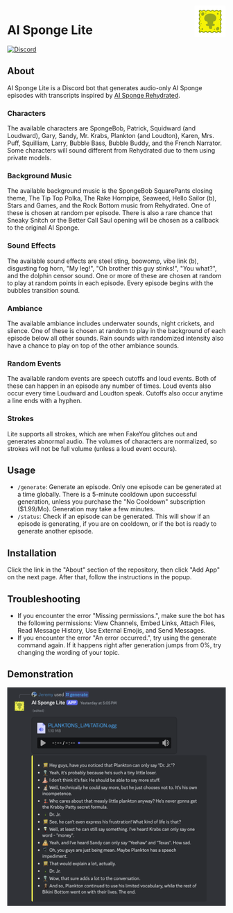 <img src="img/Logo.gif" alt="Logo" title="Logo" align="right" width="72" height="72" />

# AI Sponge Lite

[![Discord](https://img.shields.io/discord/1289760166891225088?style=for-the-badge&logo=discord&logoColor=ffffff&label=Support&color=5865F2)](https://discord.gg/4qXZXZF3Vs)

## About

AI Sponge Lite is a Discord bot that generates audio-only AI Sponge episodes with transcripts inspired by 
[AI Sponge Rehydrated](https://aisponge.riskivr.com/).

### Characters

The available characters are SpongeBob, Patrick, Squidward (and Loudward), Gary, Sandy, Mr. Krabs, Plankton (and 
Loudton), Karen, Mrs. Puff, Squilliam, Larry, Bubble Bass, Bubble Buddy, and the French Narrator. Some characters will 
sound different from Rehydrated due to them using private models.

### Background Music

The available background music is the SpongeBob SquarePants closing theme, The Tip Top Polka, The Rake Hornpipe, 
Seaweed, Hello Sailor (b), Stars and Games, and the Rock Bottom music from Rehydrated. One of these is chosen at random 
per episode. There is also a rare chance that Sneaky Snitch or the Better Call Saul opening will be chosen as a callback
to the original AI Sponge.

### Sound Effects

The available sound effects are steel sting, boowomp, vibe link (b), disgusting fog horn, "My leg!", "Oh brother this 
guy stinks!", "You what?", and the dolphin censor sound. One or more of these are chosen at random to play at random 
points in each episode. Every episode begins with the bubbles transition sound. 

### Ambiance

The available ambiance includes underwater sounds, night crickets, and silence. One of these is chosen at random to play
in the background of each episode below all other sounds. Rain sounds with randomized intensity also have a chance to 
play on top of the other ambiance sounds.

### Random Events

The available random events are speech cutoffs and loud events. Both of these can happen in an episode any number of
times. Loud events also occur every time Loudward and Loudton speak. Cutoffs also occur anytime a line ends with a 
hyphen.

### Strokes

Lite supports all strokes, which are when FakeYou glitches out and generates abnormal audio. The volumes of characters
are normalized, so strokes will not be full volume (unless a loud event occurs).

## Usage

- `/generate`: Generate an episode. Only one episode can be generated at a time globally. There is a 5-minute cooldown
  upon successful generation, unless you purchase the "No Cooldown" subscription ($1.99/Mo). Generation may take a few 
  minutes.
- `/status`: Check if an episode can be generated. This will show if an episode is generating, if you are on cooldown,
  or if the bot is ready to generate another episode.

## Installation

Click the link in the "About" section of the repository, then click "Add App" on the next page. After that, follow the
instructions in the popup.

## Troubleshooting

- If you encounter the error "Missing permissions.", make sure the bot has the following permissions: View
  Channels, Embed Links, Attach Files, Read Message History, Use External Emojis, and Send Messages.
- If you encounter the error "An error occurred.", try using the generate command again. If it happens right
  after generation jumps from 0%, try changing the wording of your topic.

## Demonstration

![Output](img/output.png)
